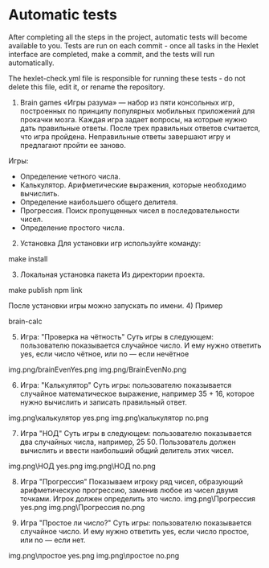 # Automatic tests

After completing all the steps in the project, automatic tests will become available to you. Tests are run on each commit - once all tasks in the Hexlet interface are completed, make a commit, and the tests will run automatically.

The hexlet-check.yml file is responsible for running these tests - do not delete this file, edit it, or rename the repository.

1) Brain games
«Игры разума» — набор из пяти консольных игр, построенных по принципу популярных мобильных приложений для прокачки мозга. Каждая игра задает вопросы, на которые нужно дать правильные ответы. После трех правильных ответов считается, что игра пройдена. Неправильные ответы завершают игру и предлагают пройти ее заново.

Игры:

- Определение четного числа.
- Калькулятор. Арифметические выражения, которые необходимо вычислить.
- Определение наибольшего общего делителя.
- Прогрессия. Поиск пропущенных чисел в последовательности чисел.
- Определение простого числа.

2) Установка 
Для установки игр используйте команду:

make install

3) Локальная установка пакета
Из директории проекта.

make publish
npm link

После установки игры можно запускать по имени.
4) Пример

brain-calc

5) Игра: "Проверка на чётность" 
Суть игры в следующем: пользователю показывается случайное число. И ему нужно ответить yes, если число чётное, или no — если нечётное

img.png/brainEvenYes.png
img.png/BrainEvenNo.png

6) Игра: "Калькулятор"
Суть игры: пользователю показывается случайное математическое выражение, например 35 + 16, которое нужно вычислить и записать правильный ответ.

img.png\калькулятор yes.png
img.png\калькулятор no.png

7) Игра "НОД"
Суть игры в следующем: пользователю показывается два случайных числа, например, 25 50. Пользователь должен вычислить и ввести наибольший общий делитель этих чисел.

img.png\НОД yes.png
img.png\НОД no.png

8) Игра "Прогрессия"
Показываем игроку ряд чисел, образующий арифметическую прогрессию, заменив любое из чисел двумя точками. Игрок должен определить это число.
img.png\Прогрессия yes.png
img.png\Прогрессия no.png

9)  Игра "Простое ли число?"
Суть игры: пользователю показывается случайное число. И ему нужно ответить yes, если число простое, или no — если нет.

img.png\простое yes.png
img.png\простое no.png